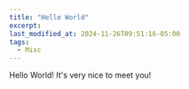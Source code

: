 ```yaml
---
title: "Hello World"
excerpt:
last_modified_at: 2024-11-26T09:51:16-05:00
tags: 
  - Misc
---
```


Hello World! It's very nice to meet you!
